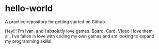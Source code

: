 # hello-world
A practice repository for getting started on Github


Hey!!! I'm Ivan, and I absolutly love games. Board, Card, Video I love them all.
I've fallen in love with coding my own games and am looking to expand my programming skills!
